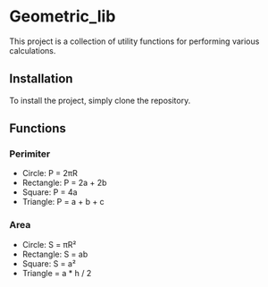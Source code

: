 # Geometric_lib
This project is a collection of utility functions for performing various calculations.

## Installation
To install the project, simply clone the repository.

## Functions

### Perimiter
- Circle: P = 2πR
- Rectangle: P = 2a + 2b
- Square: P = 4a
- Triangle: P = a + b + c

### Area
- Circle: S = πR²
- Rectangle: S = ab
- Square: S = a²
- Triangle = a * h / 2